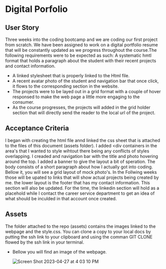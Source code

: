 # Digital Porfolio

## User Story

Three weeks into the coding bootcamp and we are coding our first project from scratch. We have been assigned to work on a digital portfolio resume that will be constantly updated as we progress throughout the course.The following requirements were to be expected as such:
A systematic hmtl format that holds a paragraph about the student with their recent projects and contact information.
  * A linked stylesheet that is properly linked to the Html file.
  * A recent avatar photo of the student and navigation bar that once click, it flows to the corresponding section in the website. 
  * The projects were to be layed out in a grid format with a couple of hover responsed to make the web page a little more engaging to the consumer.
  * As the course progresses, the projects will added in the grid holder section that will directly send the reader to the local url of the project.
 
 
 ## Acceptance Criteria
 
I began with creating the html file annd linked the css sheet that is attached to the files of this document (assets folder). I added <div containers in the area's that I wanted to style wihtout there being any conflicts of styles overlapping. I creaded and navigation bar with the title and photo hovering around the top. I added a banner to give the layout a bit of speration. The body consists of a short paragraph about how I actually got into coding. Bellow it, you will see a grid layout of mock photo's. In the Follwing weeks those will be upated to links that will show actual projects being created by me. the lower layout is the footer that has my contact information. This section will also be updated. For the time, the linkedin section will hold as a placehold while I contact the career service department to get an idea of what should be inculded in that account once created.

## Assets 

The folder attached to the repo (assets) contains the images linked to the webpage and the style.css.
You can clone a copy to your local docs by putting the ssh link to your clipboard and using the comman GIT CLONE flowed by the ssh link in your terminal.
* Bellow you will find an image of the webpage.


  ![Screen Shot 2023-04-27 at 4 03 10 PM](https://user-images.githubusercontent.com/129324160/235009008-05d0b022-9233-4fda-b32b-3cec0223ca2d.png)
